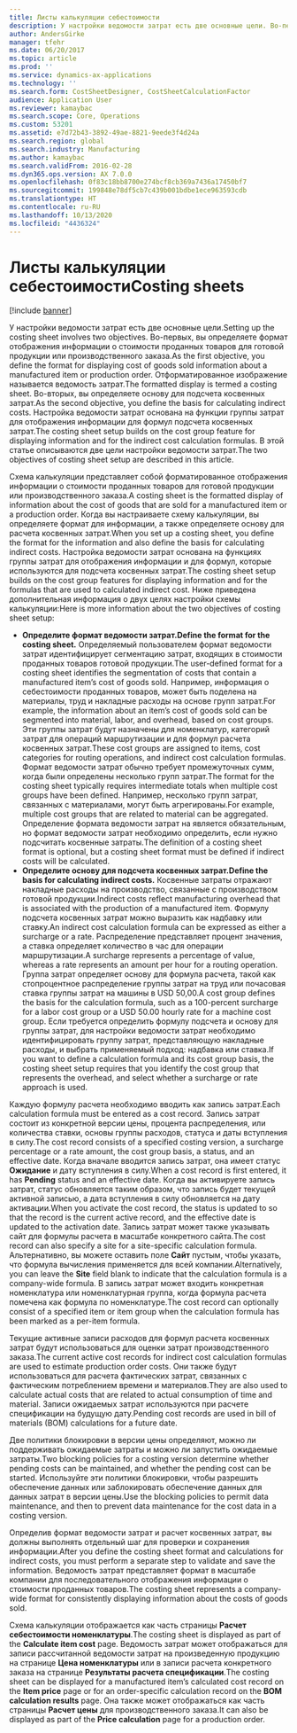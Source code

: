 ```yaml
---
title: Листы калькуляции себестоимости
description: У настройки ведомости затрат есть две основные цели. Во-первых, вы определяете формат отображения информации о стоимости проданных товаров для готовой продукции или производственного заказа. Отформатированное изображение называется ведомость затрат. Во-вторых, вы определяете основу для подсчета косвенных затрат. Настройка ведомости затрат основана на функции группы затрат для отображения информации для формул подсчета косвенных затрат. В этой статье описываются две цели настройки ведомости затрат.
author: AndersGirke
manager: tfehr
ms.date: 06/20/2017
ms.topic: article
ms.prod: ''
ms.service: dynamics-ax-applications
ms.technology: ''
ms.search.form: CostSheetDesigner, CostSheetCalculationFactor
audience: Application User
ms.reviewer: kamaybac
ms.search.scope: Core, Operations
ms.custom: 53201
ms.assetid: e7d72b43-3892-49ae-8821-9eede3f4d24a
ms.search.region: global
ms.search.industry: Manufacturing
ms.author: kamaybac
ms.search.validFrom: 2016-02-28
ms.dyn365.ops.version: AX 7.0.0
ms.openlocfilehash: 0f83c18bb8700e274bcf8cb369a7436a17450bf7
ms.sourcegitcommit: 199848e78df5cb7c439b001bdbe1ece963593cdb
ms.translationtype: HT
ms.contentlocale: ru-RU
ms.lasthandoff: 10/13/2020
ms.locfileid: "4436324"
---
```

# <a name="costing-sheets"></a><span data-ttu-id="946ec-108">Листы калькуляции себестоимости</span><span class="sxs-lookup"><span data-stu-id="946ec-108">Costing sheets</span></span>

[!include [banner](../includes/banner.md)]

<span data-ttu-id="946ec-109">У настройки ведомости затрат есть две основные цели.</span><span class="sxs-lookup"><span data-stu-id="946ec-109">Setting up the costing sheet involves two objectives.</span></span> <span data-ttu-id="946ec-110">Во-первых, вы определяете формат отображения информации о стоимости проданных товаров для готовой продукции или производственного заказа.</span><span class="sxs-lookup"><span data-stu-id="946ec-110">As the first objective, you define the format for displaying cost of goods sold information about a manufactured item or production order.</span></span> <span data-ttu-id="946ec-111">Отформатированное изображение называется ведомость затрат.</span><span class="sxs-lookup"><span data-stu-id="946ec-111">The formatted display is termed a costing sheet.</span></span> <span data-ttu-id="946ec-112">Во-вторых, вы определяете основу для подсчета косвенных затрат.</span><span class="sxs-lookup"><span data-stu-id="946ec-112">As the second objective, you define the basis for calculating indirect costs.</span></span> <span data-ttu-id="946ec-113">Настройка ведомости затрат основана на функции группы затрат для отображения информации для формул подсчета косвенных затрат.</span><span class="sxs-lookup"><span data-stu-id="946ec-113">The costing sheet setup builds on the cost group feature for displaying information and for the indirect cost calculation formulas.</span></span> <span data-ttu-id="946ec-114">В этой статье описываются две цели настройки ведомости затрат.</span><span class="sxs-lookup"><span data-stu-id="946ec-114">The two objectives of costing sheet setup are described in this article.</span></span> 

<span data-ttu-id="946ec-115">Схема калькуляции представляет собой форматированное отображения информации о стоимости проданных товаров для готовой продукции или производственного заказа.</span><span class="sxs-lookup"><span data-stu-id="946ec-115">A costing sheet is the formatted display of information about the cost of goods that are sold for a manufactured item or a production order.</span></span> <span data-ttu-id="946ec-116">Когда вы настраиваете схему калькуляции, вы определяете формат для информации, а также определяете основу для расчета косвенных затрат.</span><span class="sxs-lookup"><span data-stu-id="946ec-116">When you set up a costing sheet, you define the format for the information and also define the basis for calculating indirect costs.</span></span> <span data-ttu-id="946ec-117">Настройка ведомости затрат основана на функциях группы затрат для отображения информации и для формул, которые используются для подсчета косвенных затрат.</span><span class="sxs-lookup"><span data-stu-id="946ec-117">The costing sheet setup builds on the cost group features for displaying information and for the formulas that are used to calculated indirect cost.</span></span> <span data-ttu-id="946ec-118">Ниже приведена дополнительная информация о двух целях настройки схемы калькуляции:</span><span class="sxs-lookup"><span data-stu-id="946ec-118">Here is more information about the two objectives of costing sheet setup:</span></span>
-   <span data-ttu-id="946ec-119">**Определите формат ведомости затрат.**</span><span class="sxs-lookup"><span data-stu-id="946ec-119">**Define the format for the costing sheet.**</span></span> <span data-ttu-id="946ec-120">Определяемый пользователем формат ведомости затрат идентифицирует сегментацию затрат, входящих в стоимости проданных товаров готовой продукции.</span><span class="sxs-lookup"><span data-stu-id="946ec-120">The user-defined format for a costing sheet identifies the segmentation of costs that contain a manufactured item’s cost of goods sold.</span></span> <span data-ttu-id="946ec-121">Например, информация о себестоимости проданных товаров, может быть поделена на материалы, труд и накладные расходы на основе групп затрат.</span><span class="sxs-lookup"><span data-stu-id="946ec-121">For example, the information about an item’s cost of goods sold can be segmented into material, labor, and overhead, based on cost groups.</span></span> <span data-ttu-id="946ec-122">Эти группы затрат будут назначены для номенклатур, категорий затрат для операций маршрутизации и для формул расчета косвенных затрат.</span><span class="sxs-lookup"><span data-stu-id="946ec-122">These cost groups are assigned to items, cost categories for routing operations, and indirect cost calculation formulas.</span></span> <span data-ttu-id="946ec-123">Формат ведомости затрат обычно требует промежуточных сумм, когда были определены несколько групп затрат.</span><span class="sxs-lookup"><span data-stu-id="946ec-123">The format for the costing sheet typically requires intermediate totals when multiple cost groups have been defined.</span></span> <span data-ttu-id="946ec-124">Например, несколько групп затрат, связанных с материалами, могут быть агрегированы.</span><span class="sxs-lookup"><span data-stu-id="946ec-124">For example, multiple cost groups that are related to material can be aggregated.</span></span> <span data-ttu-id="946ec-125">Определение формата ведомости затрат на является обязательным, но формат ведомости затрат необходимо определить, если нужно подсчитать косвенные затраты.</span><span class="sxs-lookup"><span data-stu-id="946ec-125">The definition of a costing sheet format is optional, but a costing sheet format must be defined if indirect costs will be calculated.</span></span>
-   <span data-ttu-id="946ec-126">**Определите основу для подсчета косвенных затрат.**</span><span class="sxs-lookup"><span data-stu-id="946ec-126">**Define the basis for calculating indirect costs.**</span></span> <span data-ttu-id="946ec-127">Косвенные затраты отражают накладные расходы на производство, связанные с производством готовой продукции.</span><span class="sxs-lookup"><span data-stu-id="946ec-127">Indirect costs reflect manufacturing overhead that is associated with the production of a manufactured item.</span></span> <span data-ttu-id="946ec-128">Формулу подсчета косвенных затрат можно выразить как надбавку или ставку.</span><span class="sxs-lookup"><span data-stu-id="946ec-128">An indirect cost calculation formula can be expressed as either a surcharge or a rate.</span></span> <span data-ttu-id="946ec-129">Распределение представляет процент значения, а ставка определяет количество в час для операции маршрутизации.</span><span class="sxs-lookup"><span data-stu-id="946ec-129">A surcharge represents a percentage of value, whereas a rate represents an amount per hour for a routing operation.</span></span> <span data-ttu-id="946ec-130">Группа затрат определяет основу для формула расчета, такой как стопроцентное распределение группы затрат на труд или почасовая ставка группы затрат на машины в USD 50,00.</span><span class="sxs-lookup"><span data-stu-id="946ec-130">A cost group defines the basis for the calculation formula, such as a 100-percent surcharge for a labor cost group or a USD 50.00 hourly rate for a machine cost group.</span></span> <span data-ttu-id="946ec-131">Если требуется определить формулу подсчета и основу для группы затрат, для настройки ведомости затрат необходимо идентифицировать группу затрат, представляющую накладные расходы, и выбрать применяемый подход: надбавка или ставка.</span><span class="sxs-lookup"><span data-stu-id="946ec-131">If you want to define a calculation formula and its cost group basis, the costing sheet setup requires that you identify the cost group that represents the overhead, and select whether a surcharge or rate approach is used.</span></span>

<span data-ttu-id="946ec-132">Каждую формулу расчета необходимо вводить как запись затрат.</span><span class="sxs-lookup"><span data-stu-id="946ec-132">Each calculation formula must be entered as a cost record.</span></span> <span data-ttu-id="946ec-133">Запись затрат состоит из конкретной версии цены, процента распределения, или количества ставки, основы группы расходов, статуса и даты вступления в силу.</span><span class="sxs-lookup"><span data-stu-id="946ec-133">The cost record consists of a specified costing version, a surcharge percentage or a rate amount, the cost group basis, a status, and an effective date.</span></span> <span data-ttu-id="946ec-134">Когда вначале вводится запись затрат, она имеет статус **Ожидание** и дату вступления в силу.</span><span class="sxs-lookup"><span data-stu-id="946ec-134">When a cost record is first entered, it has **Pending** status and an effective date.</span></span> <span data-ttu-id="946ec-135">Когда вы активируете запись затрат, статус обновляется таким образом, что запись будет текущей активной записью, а дата вступления в силу обновляется на дату активации.</span><span class="sxs-lookup"><span data-stu-id="946ec-135">When you activate the cost record, the status is updated to so that the record is the current active record, and the effective date is updated to the activation date.</span></span> <span data-ttu-id="946ec-136">Запись затрат может также указывать сайт для формулы расчета в масштабе конкретного сайта.</span><span class="sxs-lookup"><span data-stu-id="946ec-136">The cost record can also specify a site for a site-specific calculation formula.</span></span> <span data-ttu-id="946ec-137">Альтернативно, вы можете оставить поле **Сайт** пустым, чтобы указать, что формула вычисления применяется для всей компании.</span><span class="sxs-lookup"><span data-stu-id="946ec-137">Alternatively, you can leave the **Site** field blank to indicate that the calculation formula is a company-wide formula.</span></span> <span data-ttu-id="946ec-138">В запись затрат может входить конкретная номенклатура или номенклатурная группа, когда формула расчета помечена как формула по номенклатуре.</span><span class="sxs-lookup"><span data-stu-id="946ec-138">The cost record can optionally consist of a specified item or item group when the calculation formula has been marked as a per-item formula.</span></span> 

<span data-ttu-id="946ec-139">Текущие активные записи расходов для формул расчета косвенных затрат будут использоваться для оценки затрат производственного заказа.</span><span class="sxs-lookup"><span data-stu-id="946ec-139">The current active cost records for indirect cost calculation formulas are used to estimate production order costs.</span></span> <span data-ttu-id="946ec-140">Они также будут использоваться для расчета фактических затрат, связанных с фактическим потреблением времени и материалов.</span><span class="sxs-lookup"><span data-stu-id="946ec-140">They are also used to calculate actual costs that are related to actual consumption of time and material.</span></span> <span data-ttu-id="946ec-141">Записи ожидаемых затрат используются при расчете спецификации на будущую дату.</span><span class="sxs-lookup"><span data-stu-id="946ec-141">Pending cost records are used in bill of materials (BOM) calculations for a future date.</span></span> 

<span data-ttu-id="946ec-142">Две политики блокировки в версии цены определяют, можно ли поддерживать ожидаемые затраты и можно ли запустить ожидаемые затраты.</span><span class="sxs-lookup"><span data-stu-id="946ec-142">Two blocking policies for a costing version determine whether pending costs can be maintained, and whether the pending cost can be started.</span></span> <span data-ttu-id="946ec-143">Используйте эти политики блокировки, чтобы разрешить обеспечение данных или заблокировать обеспечение данных для данных затрат в версии цены.</span><span class="sxs-lookup"><span data-stu-id="946ec-143">Use the blocking policies to permit data maintenance, and then to prevent data maintenance for the cost data in a costing version.</span></span> 

<span data-ttu-id="946ec-144">Определив формат ведомости затрат и расчет косвенных затрат, вы должны выполнять отдельный шаг для проверки и сохранения информации.</span><span class="sxs-lookup"><span data-stu-id="946ec-144">After you define the costing sheet format and calculations for indirect costs, you must perform a separate step to validate and save the information.</span></span> <span data-ttu-id="946ec-145">Ведомость затрат представляет формат в масштабе компании для последовательного отображения информации о стоимости проданных товаров.</span><span class="sxs-lookup"><span data-stu-id="946ec-145">The costing sheet represents a company-wide format for consistently displaying information about the costs of goods sold.</span></span> 

<span data-ttu-id="946ec-146">Схема калькуляции отображается как часть страницы **Расчет себестоимости номенклатуры**.</span><span class="sxs-lookup"><span data-stu-id="946ec-146">The costing sheet is displayed as part of the **Calculate item cost** page.</span></span> <span data-ttu-id="946ec-147">Ведомость затрат может отображаться для записи рассчитанной ведомости затрат на произведенную продукцию на странице **Цена номенклатуры** или в записи расчета конкретного заказа на странице **Результаты расчета спецификации**.</span><span class="sxs-lookup"><span data-stu-id="946ec-147">The costing sheet can be displayed for a manufactured item’s calculated cost record on the **Item price** page or for an order-specific calculation record on the **BOM calculation results** page.</span></span> <span data-ttu-id="946ec-148">Она также может отображаться как часть страницы **Расчет цены** для производственного заказа.</span><span class="sxs-lookup"><span data-stu-id="946ec-148">It can also be displayed as part of the **Price calculation** page for a production order.</span></span>





